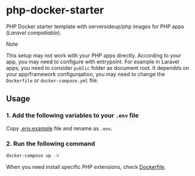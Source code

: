 # php-docker-starter

PHP Docker starter template with serversideup/php images for PHP apps (*Laravel compatiable*).

> [!NOTE]  
> This setup may not work with your PHP apps directly. According to your app, you may need to configure with entrypoint. For example in Laravel apps, you need to consider `public` folder as document root. It dependds on your app/framework configurqation, you may need to change the `Dockerfile` or `docker-compose.yml` file.

## Usage

### 1. Add the following variables to your `.env` file

Copy [.env.example](./.env.example) file and rename as `.env`.

### 2. Run the following command

```bash
docker-compose up -d
```

When you need install specific PHP extensions, check [Dockerfile](./Dockerfile#L10).
